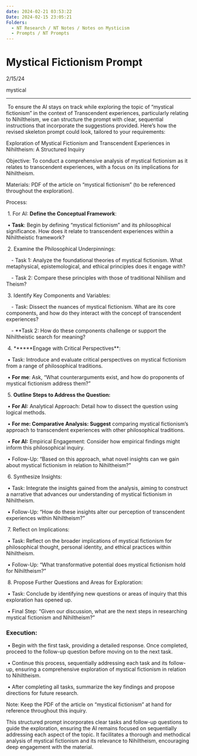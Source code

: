 ```yaml
---
date: 2024-02-21 03:53:22
Date: 2024-02-15 23:05:21
Folders:
  - NT Research / NT Notes / Notes on Mysticism
  - Prompts / NT Prompts
---
```


# Mystical Fictionism Prompt

2/15/24

mystical

* * *

  

 To ensure the AI stays on track while exploring the topic of “mystical fictionism” in the context of Transcendent experiences, particularly relating to Nihiltheism, we can structure the prompt with clear, sequential instructions that incorporate the suggestions provided. Here’s how the revised skeleton prompt could look, tailored to your requirements:

  

Exploration of Mystical Fictionism and Transcendent Experiences in Nihiltheism: A Structured Inquiry

  

Objective: To conduct a comprehensive analysis of mystical fictionism as it relates to transcendent experiences, with a focus on its implications for Nihiltheism.

  

Materials: PDF of the article on “mystical fictionism” (to be referenced throughout the exploration).

  

Process:

  

 1. For AI: **Define the Conceptual Framework**:

 • **Task**: Begin by defining “mystical fictionism” and its philosophical significance. How does it relate to transcendent experiences within a Nihiltheistic framework?

 2. Examine the Philosophical Underpinnings:

 - Task 1: Analyze the foundational theories of mystical fictionism. What metaphysical, epistemological, and ethical principles does it engage with?

 - Task 2: Compare these principles with those of traditional Nihilism and Theism?

 3. Identify Key Components and Variables:

 - Task: Dissect the nuances of mystical fictionism. What are its core components, and how do they interact with the concept of transcendent experiences?

 - \*\*Task 2: How do these components challenge or support the Nihiltheistic search for meaning?

 4. **\*\***Engage with Critical Perspectives\*\*:

 • Task: Introduce and evaluate critical perspectives on mystical fictionism from a range of philosophical traditions.

 • **For me**: Ask, “What counterarguments exist, and how do proponents of mystical fictionism address them?”

 5. **Outline Steps to Address the Question:**

 • **For AI:** Analytical Approach: Detail how to dissect the question using logical methods.

 • **For me: Comparative Analysis: Suggest** comparing mystical fictionism’s approach to transcendent experiences with other philosophical traditions.

 • **For AI:** Empirical Engagement: Consider how empirical findings might inform this philosophical inquiry.

 • Follow-Up: “Based on this approach, what novel insights can we gain about mystical fictionism in relation to Nihiltheism?”

 6. Synthesize Insights:

 • Task: Integrate the insights gained from the analysis, aiming to construct a narrative that advances our understanding of mystical fictionism in Nihiltheism.

 • Follow-Up: “How do these insights alter our perception of transcendent experiences within Nihiltheism?”

 7. Reflect on Implications:

 • Task: Reflect on the broader implications of mystical fictionism for philosophical thought, personal identity, and ethical practices within Nihiltheism.

 • Follow-Up: “What transformative potential does mystical fictionism hold for Nihiltheism?”

 8. Propose Further Questions and Areas for Exploration:

 • Task: Conclude by identifying new questions or areas of inquiry that this exploration has opened up.

 • Final Step: “Given our discussion, what are the next steps in researching mystical fictionism and Nihiltheism?”

  

### Execution:

  

 • Begin with the first task, providing a detailed response. Once completed, proceed to the follow-up question before moving on to the next task.

 • Continue this process, sequentially addressing each task and its follow-up, ensuring a comprehensive exploration of mystical fictionism in relation to Nihiltheism.

 • After completing all tasks, summarize the key findings and propose directions for future research.

  

Note: Keep the PDF of the article on “mystical fictionism” at hand for reference throughout this inquiry.

  

This structured prompt incorporates clear tasks and follow-up questions to guide the exploration, ensuring the AI remains focused on sequentially addressing each aspect of the topic. It facilitates a thorough and methodical analysis of mystical fictionism and its relevance to Nihiltheism, encouraging deep engagement with the material.